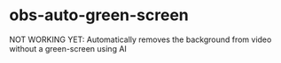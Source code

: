 # obs-auto-green-screen
NOT WORKING YET: Automatically removes the background from video without a green-screen using AI
